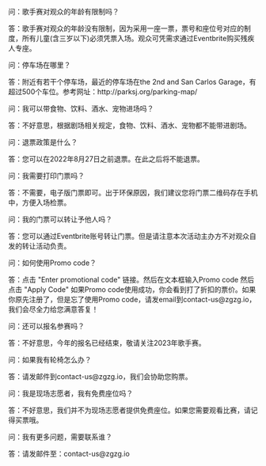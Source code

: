 <p>问：歌手赛对观众的年龄有限制吗？</p>
<p>答：歌手赛对观众的年龄没有限制，因为采用一座一票，票号和座位号对应的制度，所有儿童(含三岁以下)必须凭票入场。观众可凭需求通过Eventbrite购买残疾人专座。</p>
<p>问：停车场在哪里？</p>
<p>答：附近有若干个停车场，最近的停车场在the 2nd and San Carlos Garage，有超过500个车位。参考网址：http://parksj.org/parking-map/</p>
<p>问：我可以带食物、饮料、酒水、宠物进场吗？</p>
<p>答：不好意思，根据剧场相关规定，食物、饮料、酒水、宠物都不能带进剧场。</p>
<p>问：退票政策是什么？</p>
<p>答：您可以在2022年8月27日之前退票。在此之后将不能退票。</p>
<p>问：我需要打印门票吗？</p>
<p>答：不需要，电子版门票即可。出于环保原因，我们建议您将门票二维码存在手机中，方便入场检票。</p>
<p>问：我的门票可以转让予他人吗？</p>
<p>答：您可以通过Eventbrite账号转让门票。但是请注意本次活动主办方不对观众自发的转让活动负责。</p>
<p>问：如何使用Promo code？</p>
<p>答：点击 "Enter promotional code" 链接。然后在文本框输入Promo code 然后点击 "Apply Code" 如果Promo code使用成功，你会看到打了折扣的票价。如果你原先注册了，但是忘了使用Promo code，请发email到contact-us@zgzg.io，我们会尽全力给您满意答复！</p>
<p>问：还可以报名参赛吗？</p>
<p>答：不好意思，今年的报名已经结束，敬请关注2023年歌手赛。</p>
<p>问：如果我有轮椅怎么办？</p>
<p>答：请发邮件到contact-us@zgzg.io，我们会协助您购票。</p>
<p>问：我是现场志愿者，我有免费座位吗？</p>
<p>答：不好意思，我们并不为现场志愿者提供免费座位。如果您需要观看比赛，请记得买票哦。</p>
<p>问：我有更多问题，需要联系谁？</p>
<p>答：请发邮件至：contact-us@zgzg.io</p>
